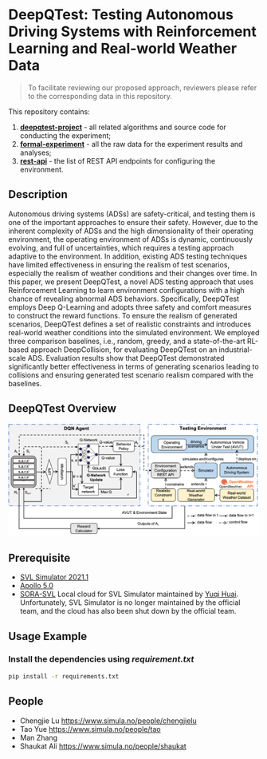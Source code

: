 # DeepQTest: Testing Autonomous Driving Systems with Reinforcement Learning and Real-world Weather Data

> To facilitate reviewing our proposed approach, reviewers please refer to the corresponding data in this repository.<br/>

This repository contains:

1. **[deepqtest-project](https://github.com/Simula-COMPLEX/DeepQTest/tree/main/deepqtest-project)** - all related algorithms and source code for conducting the experiment;
2. **[formal-experiment](https://github.com/Simula-COMPLEX/DeepQTest/tree/main/formal-experiment)** - all the raw data for the experiment results and analyses;
3. **[rest-api](https://github.com/Simula-COMPLEX/DeepQTest/tree/main/rest-api)** - the list of REST API endpoints for configuring the environment.

## Description

Autonomous driving systems (ADSs) are safety-critical, and testing them is one of the important approaches to ensure their safety. However, due to the inherent complexity of ADSs and the high dimensionality of their operating environment, the operating environment of ADSs is dynamic, continuously evolving, and full of uncertainties, which requires a testing approach adaptive to the environment. In addition, existing ADS testing techniques have limited effectiveness in ensuring the realism of test scenarios, especially the realism of weather conditions and their changes over time. In this paper, we present DeepQTest, a novel ADS testing approach that uses Reinforcement Learning to learn environment configurations with a high chance of revealing abnormal ADS behaviors. Specifically, DeepQTest employs Deep Q-Learning and adopts three safety and comfort measures to construct the reward functions. To ensure the realism of generated scenarios, DeepQTest defines a set of realistic constraints and introduces real-world weather conditions into the simulated environment. We employed three comparison baselines, i.e., random, greedy, and a state-of-the-art RL-based approach DeepCollision, for evaluating DeepQTest on an industrial-scale ADS. Evaluation results show that DeepQTest demonstrated significantly better effectiveness in terms of generating scenarios leading to collisions and ensuring generated test scenario realism compared with the baselines.
 
## DeepQTest Overview

<div align=center><img src="https://github.com/Simula-COMPLEX/DeepQTest/blob/main/figures/overview.png" width="960" /></div>

## Prerequisite

- [SVL Simulator 2021.1](https://github.com/lgsvl/simulator/releases/tag/2021.1)
- [Apollo 5.0](https://github.com/ApolloAuto/apollo/releases/tag/v5.0.0)
- [SORA-SVL](https://github.com/YuqiHuai/SORA-SVL) Local cloud for SVL Simulator maintained by [Yuqi Huai](https://github.com/YuqiHuai). Unfortunately, SVL Simulator is no longer maintained by the official team, and the cloud has also been shut down by the official team.

## Usage Example

### Install the dependencies using *requirement.txt*
```sh
pip install -r requirements.txt
```

## People

- Chengjie Lu https://www.simula.no/people/chengjielu
- Tao Yue https://www.simula.no/people/tao
- Man Zhang
- Shaukat Ali https://www.simula.no/people/shaukat
